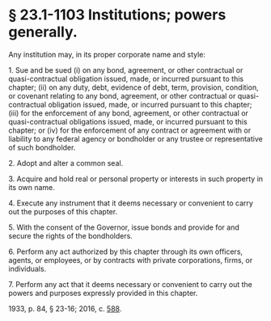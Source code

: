 # § 23.1-1103 Institutions; powers generally.

<p>Any institution may, in its proper corporate name and style:</p><p>1. Sue and be sued (i) on any bond, agreement, or other contractual or quasi-contractual obligation issued, made, or incurred pursuant to this chapter; (ii) on any duty, debt, evidence of debt, term, provision, condition, or covenant relating to any bond, agreement, or other contractual or quasi-contractual obligation issued, made, or incurred pursuant to this chapter; (iii) for the enforcement of any bond, agreement, or other contractual or quasi-contractual obligations issued, made, or incurred pursuant to this chapter; or (iv) for the enforcement of any contract or agreement with or liability to any federal agency or bondholder or any trustee or representative of such bondholder.</p><p>2. Adopt and alter a common seal.</p><p>3. Acquire and hold real or personal property or interests in such property in its own name.</p><p>4. Execute any instrument that it deems necessary or convenient to carry out the purposes of this chapter.</p><p>5. With the consent of the Governor, issue bonds and provide for and secure the rights of the bondholders.</p><p>6. Perform any act authorized by this chapter through its own officers, agents, or employees, or by contracts with private corporations, firms, or individuals.</p><p>7. Perform any act that it deems necessary or convenient to carry out the powers and purposes expressly provided in this chapter.</p><p>1933, p. 84, § 23-16; 2016, c. <a href='http://lis.virginia.gov/cgi-bin/legp604.exe?161+ful+CHAP0588'>588</a>.</p>